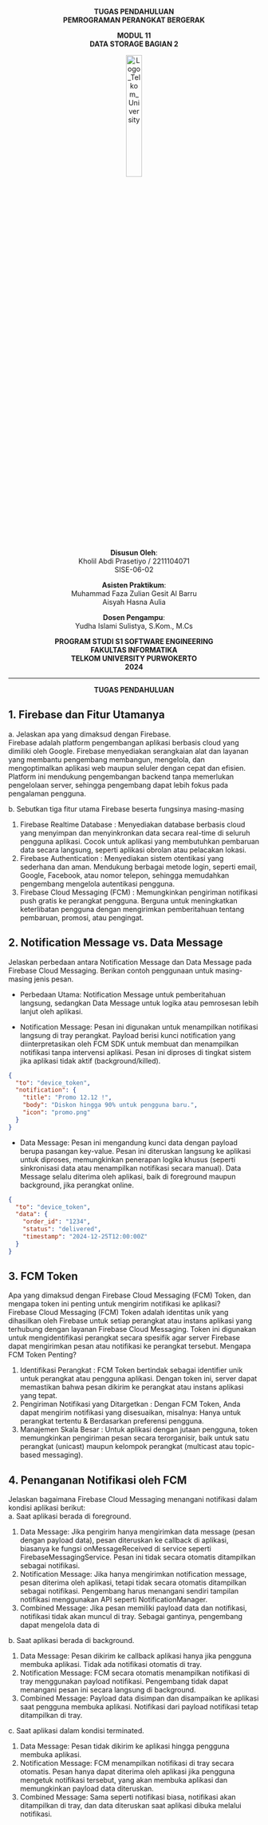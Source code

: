 <div align="center">

**TUGAS PENDAHULUAN**  
**PEMROGRAMAN PERANGKAT BERGERAK**

**MODUL 11**  
**DATA STORAGE BAGIAN 2**

<img src="https://github.com/user-attachments/assets/8ffbc3d9-1f18-4a72-8723-692ba5757f0c" alt="Logo_Telkom_University" width="25%">

**Disusun Oleh**:  
Kholil Abdi Prasetiyo / 2211104071  
SISE-06-02

**Asisten Praktikum**:  
Muhammad Faza Zulian Gesit Al Barru  
Aisyah Hasna Aulia

**Dosen Pengampu**:  
Yudha Islami Sulistya, S.Kom., M.Cs

**PROGRAM STUDI S1 SOFTWARE ENGINEERING**  
**FAKULTAS INFORMATIKA**  
**TELKOM UNIVERSITY PURWOKERTO**  
**2024**
</div>

---
<div align="center">
  
**TUGAS PENDAHULUAN**  
  
</div>

## 1. Firebase dan Fitur Utamanya  
a. Jelaskan apa yang dimaksud dengan Firebase.  
Firebase adalah platform pengembangan aplikasi berbasis cloud yang dimiliki oleh Google. Firebase menyediakan serangkaian alat dan layanan yang membantu pengembang membangun, mengelola, dan mengoptimalkan aplikasi web maupun seluler dengan cepat dan efisien. Platform ini mendukung pengembangan backend tanpa memerlukan pengelolaan server, sehingga pengembang dapat lebih fokus pada pengalaman pengguna.  

b. Sebutkan tiga fitur utama Firebase beserta fungsinya masing-masing  
1. Firebase Realtime Database : Menyediakan database berbasis cloud yang menyimpan dan menyinkronkan data secara real-time di seluruh pengguna aplikasi. Cocok untuk aplikasi yang membutuhkan pembaruan data secara langsung, seperti aplikasi obrolan atau pelacakan lokasi.  
2. Firebase Authentication : Menyediakan sistem otentikasi yang sederhana dan aman. Mendukung berbagai metode login, seperti email, Google, Facebook, atau nomor telepon, sehingga memudahkan pengembang mengelola autentikasi pengguna.  
3. Firebase Cloud Messaging (FCM) : Memungkinkan pengiriman notifikasi push gratis ke perangkat pengguna. Berguna untuk meningkatkan keterlibatan pengguna dengan mengirimkan pemberitahuan tentang pembaruan, promosi, atau pengingat.

## 2. Notification Message vs. Data Message  
Jelaskan perbedaan antara Notification Message dan Data Message pada Firebase Cloud Messaging. Berikan contoh penggunaan untuk masing-masing jenis pesan. 

- Perbedaan Utama: Notification Message untuk pemberitahuan langsung, sedangkan Data Message untuk logika atau pemrosesan lebih lanjut oleh aplikasi.


- Notification Message: Pesan ini digunakan untuk menampilkan notifikasi langsung di tray perangkat. Payload berisi kunci notification yang diinterpretasikan oleh FCM SDK untuk membuat dan menampilkan notifikasi tanpa intervensi aplikasi. Pesan ini diproses di tingkat sistem jika aplikasi tidak aktif (background/killed).

```json
{
  "to": "device_token",
  "notification": {
    "title": "Promo 12.12 !",
    "body": "Diskon hingga 90% untuk pengguna baru.",
    "icon": "promo.png"
  }
}
```

- Data Message: Pesan ini mengandung kunci data dengan payload berupa pasangan key-value. Pesan ini diteruskan langsung ke aplikasi untuk diproses, memungkinkan penerapan logika khusus (seperti sinkronisasi data atau menampilkan notifikasi secara manual). Data Message selalu diterima oleh aplikasi, baik di foreground maupun background, jika perangkat online.
```json
{
  "to": "device_token",
  "data": {
    "order_id": "1234",
    "status": "delivered",
    "timestamp": "2024-12-25T12:00:00Z"
  }
}
```

## 3. FCM Token  
Apa yang dimaksud dengan Firebase Cloud Messaging (FCM) Token, dan mengapa token ini penting untuk mengirim notifikasi ke aplikasi?  
Firebase Cloud Messaging (FCM) Token adalah identitas unik yang dihasilkan oleh Firebase untuk setiap perangkat atau instans aplikasi yang terhubung dengan layanan Firebase Cloud Messaging. Token ini digunakan untuk mengidentifikasi perangkat secara spesifik agar server Firebase dapat mengirimkan pesan atau notifikasi ke perangkat tersebut.
Mengapa FCM Token Penting?  
1. Identifikasi Perangkat : FCM Token bertindak sebagai identifier unik untuk perangkat atau pengguna aplikasi. Dengan token ini, server dapat memastikan bahwa pesan dikirim ke perangkat atau instans aplikasi yang tepat.
2. Pengiriman Notifikasi yang Ditargetkan : Dengan FCM Token, Anda dapat mengirim notifikasi yang disesuaikan, misalnya: Hanya untuk perangkat tertentu & Berdasarkan preferensi pengguna.
3. Manajemen Skala Besar : Untuk aplikasi dengan jutaan pengguna, token memungkinkan pengiriman pesan secara terorganisir, baik untuk satu perangkat (unicast) maupun kelompok perangkat (multicast atau topic-based messaging).

## 4. Penanganan Notifikasi oleh FCM  
Jelaskan bagaimana Firebase Cloud Messaging menangani notifikasi dalam kondisi aplikasi berikut:  
a. Saat aplikasi berada di foreground.  
1. Data Message: Jika pengirim hanya mengirimkan data message (pesan dengan payload data), pesan diteruskan ke callback di aplikasi, biasanya ke fungsi onMessageReceived di service seperti FirebaseMessagingService. Pesan ini tidak secara otomatis ditampilkan sebagai notifikasi.
2. Notification Message: Jika hanya mengirimkan notification message, pesan diterima oleh aplikasi, tetapi tidak secara otomatis ditampilkan sebagai notifikasi. Pengembang harus menangani sendiri tampilan notifikasi menggunakan API seperti NotificationManager.
3. Combined Message: Jika pesan memiliki payload data dan notifikasi, notifikasi tidak akan muncul di tray. Sebagai gantinya, pengembang dapat mengelola data di

b. Saat aplikasi berada di background.  
1. Data Message: Pesan dikirim ke callback aplikasi hanya jika pengguna membuka aplikasi. Tidak ada notifikasi otomatis di tray.
2. Notification Message: FCM secara otomatis menampilkan notifikasi di tray menggunakan payload notifikasi. Pengembang tidak dapat menangani pesan ini secara langsung di background.
3. Combined Message: Payload data disimpan dan disampaikan ke aplikasi saat pengguna membuka aplikasi. Notifikasi dari payload notifikasi tetap ditampilkan di tray.

c. Saat aplikasi dalam kondisi terminated.  
1. Data Message: Pesan tidak dikirim ke aplikasi hingga pengguna membuka aplikasi.
2. Notification Message: FCM menampilkan notifikasi di tray secara otomatis. Pesan hanya dapat diterima oleh aplikasi jika pengguna mengetuk notifikasi tersebut, yang akan membuka aplikasi dan memungkinkan payload data diteruskan.
3. Combined Message: Sama seperti notifikasi biasa, notifikasi akan ditampilkan di tray, dan data diteruskan saat aplikasi dibuka melalui notifikasi.
